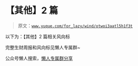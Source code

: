 # 【其他】2 篇

> 原文：[`www.yuque.com/for_lazy/wind/otwoi3aatl5h1f3t`](https://www.yuque.com/for_lazy/wind/otwoi3aatl5h1f3t)

以下为：【其他】2 篇相关风向标

完整生财周报和风向标见懒人专属群~

公众号懒人搜索，[懒人专属群分享](https://lazybook.fun/#/blog/group)